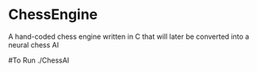 # ChessEngine
A hand-coded chess engine written in C that will later be converted into a neural chess AI 


#To Run
./ChessAI
